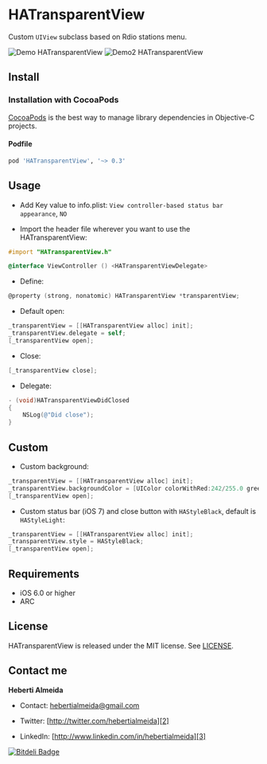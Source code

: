 HATransparentView
=================

Custom `UIView` subclass based on Rdio stations menu.

![Demo HATransparentView](https://raw.github.com/hebertialmeida/HATransparentView/master/HATransparentViewDemo/Images.xcassets/1.png)
![Demo2 HATransparentView](https://raw.github.com/hebertialmeida/HATransparentView/master/HATransparentViewDemo/Images.xcassets/2.png)

Install
-----

### Installation with CocoaPods
[CocoaPods](http://cocoapods.org) is the best way to manage library dependencies in Objective-C projects.

#### Podfile
```ruby
pod 'HATransparentView', '~> 0.3'
```

Usage
-----
 * Add Key value to info.plist: `View controller-based status bar appearance`, `NO`

 * Import the header file wherever you want to use the HATransparentView:
```objective-c
#import "HATransparentView.h"

@interface ViewController () <HATransparentViewDelegate>
```

 * Define:
```objective-c
@property (strong, nonatomic) HATransparentView *transparentView;
```

 * Default open:
```objective-c
_transparentView = [[HATransparentView alloc] init];
_transparentView.delegate = self;
[_transparentView open];
```

 * Close:
```objective-c
[_transparentView close];
```

 * Delegate:
```objective-c
- (void)HATransparentViewDidClosed
{
    NSLog(@"Did close");
}
```

Custom
-----

 * Custom background:
```objective-c
_transparentView = [[HATransparentView alloc] init];
_transparentView.backgroundColor = [UIColor colorWithRed:242/255.0 green:46/255.0 blue:50/255.0 alpha:0.9];
[_transparentView open];
```

 * Custom status bar (iOS 7) and close button with `HAStyleBlack`, default is `HAStyleLight`:
```objective-c
_transparentView = [[HATransparentView alloc] init];
_transparentView.style = HAStyleBlack;
[_transparentView open];
```


Requirements
----------
* iOS 6.0 or higher
* ARC

## License
HATransparentView is released under the MIT license. See
[LICENSE](https://github.com/hebertialmeida/HATransparentView/blob/master/LICENSE).

Contact me
----------

**Heberti Almeida**  


* Contact: [hebertialmeida@gmail.com][1]
* Twitter: [http://twitter.com/hebertialmeida][2] 
* LinkedIn: [http://www.linkedin.com/in/hebertialmeida][3] 

  [1]: mailto:hebertialmeida@gmail.com
  [2]: http://twitter.com/hebertialmeida
  [3]: http://www.linkedin.com/in/hebertialmeida 


[![Bitdeli Badge](https://d2weczhvl823v0.cloudfront.net/hebertialmeida/hatransparentview/trend.png)](https://bitdeli.com/free "Bitdeli Badge")

